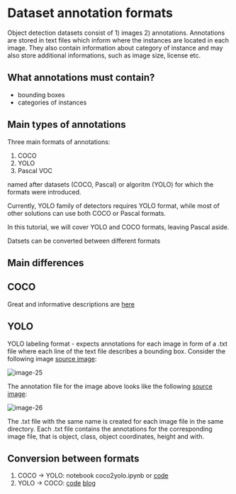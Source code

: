 # Dataset annotation formats

Object detection datasets consist of 1) images 2) annotations. Annotations are stored in text files which inform where the instances are located in each image. They also contain information about category of instance and may also store additional informations, such as image size, license etc.

## What annotations must contain?

- bounding boxes
- categories of instances


## Main types of annotations

Three main formats of annotations:
1. COCO
1. YOLO
1. Pascal VOC

named after datasets (COCO, Pascal) or algoritm (YOLO) for which the formats were introduced.

Currently, YOLO family of detectors requires YOLO format, while most of other solutions can use both COCO or Pascal formats. 

In this tutorial, we will cover YOLO and COCO formats, leaving Pascal aside.

Datsets can be converted between different formats

## Main differences


## COCO

Great and informative descriptions are [here](https://www.immersivelimit.com/tutorials/create-coco-annotations-from-scratch)

## YOLO

YOLO labeling format - expects annotations for each image in form of a .txt file where each line of the text file describes a bounding box. Consider the following image [source image](https://blog.paperspace.com/train-yolov5-custom-data/):

![image-25](/home/anna_s/Ania/UW/projekty/detection/image-25.png)

The annotation file for the image above looks like the following [source image](https://blog.paperspace.com/train-yolov5-custom-data/):

![image-26](/home/anna_s/Ania/UW/projekty/detection/image-26.png)

The .txt file with the same name is created for each image file in the same directory. Each .txt file contains the annotations for the corresponding image file, that is object, class, object coordinates, height and with.

## Conversion between formats

1. COCO -> YOLO: notebook coco2yolo.ipynb or [code](https://github.com/qwirky-yuzu/COCO-to-YOLO) 
1. YOLO -> COCO: [code](https://github.com/Taeyoung96/Yolo-to-COCO-format-converter) [blog](https://medium.com/@thamqianyu96/coco-to-yolo-annotations-9d638bb3eb4f)

